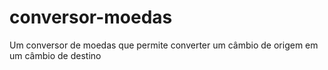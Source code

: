 # conversor-moedas
Um conversor de moedas que permite converter um câmbio de origem em um câmbio de destino
